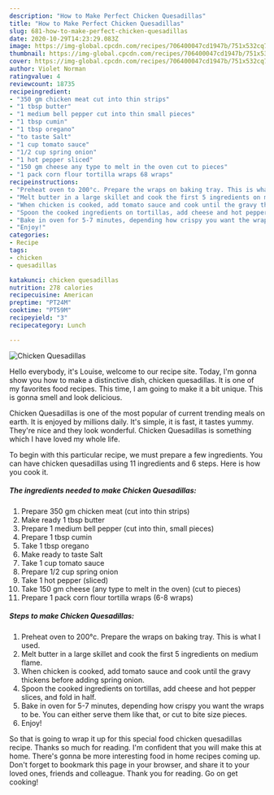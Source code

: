 ```yaml
---
description: "How to Make Perfect Chicken Quesadillas"
title: "How to Make Perfect Chicken Quesadillas"
slug: 681-how-to-make-perfect-chicken-quesadillas
date: 2020-10-29T14:23:29.083Z
image: https://img-global.cpcdn.com/recipes/706400047cd1947b/751x532cq70/chicken-quesadillas-recipe-main-photo.jpg
thumbnail: https://img-global.cpcdn.com/recipes/706400047cd1947b/751x532cq70/chicken-quesadillas-recipe-main-photo.jpg
cover: https://img-global.cpcdn.com/recipes/706400047cd1947b/751x532cq70/chicken-quesadillas-recipe-main-photo.jpg
author: Violet Norman
ratingvalue: 4
reviewcount: 18735
recipeingredient:
- "350 gm chicken meat cut into thin strips"
- "1 tbsp butter"
- "1 medium bell pepper cut into thin small pieces"
- "1 tbsp cumin"
- "1 tbsp oregano"
- "to taste Salt"
- "1 cup tomato sauce"
- "1/2 cup spring onion"
- "1 hot pepper sliced"
- "150 gm cheese any type to melt in the oven cut to pieces"
- "1 pack corn flour tortilla wraps 68 wraps"
recipeinstructions:
- "Preheat oven to 200°c. Prepare the wraps on baking tray. This is what I used."
- "Melt butter in a large skillet and cook the first 5 ingredients on medium flame."
- "When chicken is cooked, add tomato sauce and cook until the gravy thickens before adding spring onion."
- "Spoon the cooked ingredients on tortillas, add cheese and hot pepper slices, and fold in half."
- "Bake in oven for 5-7 minutes, depending how crispy you want the wraps to be. You can either serve them like that, or cut to bite size pieces."
- "Enjoy!"
categories:
- Recipe
tags:
- chicken
- quesadillas

katakunci: chicken quesadillas 
nutrition: 278 calories
recipecuisine: American
preptime: "PT24M"
cooktime: "PT59M"
recipeyield: "3"
recipecategory: Lunch

---
```



![Chicken Quesadillas](https://img-global.cpcdn.com/recipes/706400047cd1947b/751x532cq70/chicken-quesadillas-recipe-main-photo.jpg)

Hello everybody, it's Louise, welcome to our recipe site. Today, I'm gonna show you how to make a distinctive dish, chicken quesadillas. It is one of my favorites food recipes. This time, I am going to make it a bit unique. This is gonna smell and look delicious.

Chicken Quesadillas is one of the most popular of current trending meals on earth. It is enjoyed by millions daily. It's simple, it is fast, it tastes yummy. They're nice and they look wonderful. Chicken Quesadillas is something which I have loved my whole life.




To begin with this particular recipe, we must prepare a few ingredients. You can have chicken quesadillas using 11 ingredients and 6 steps. Here is how you cook it.

<!--inarticleads1-->

##### The ingredients needed to make Chicken Quesadillas:

1. Prepare 350 gm chicken meat (cut into thin strips)
1. Make ready 1 tbsp butter
1. Prepare 1 medium bell pepper (cut into thin, small pieces)
1. Prepare 1 tbsp cumin
1. Take 1 tbsp oregano
1. Make ready to taste Salt
1. Take 1 cup tomato sauce
1. Prepare 1/2 cup spring onion
1. Take 1 hot pepper (sliced)
1. Take 150 gm cheese (any type to melt in the oven) (cut to pieces)
1. Prepare 1 pack corn flour tortilla wraps (6-8 wraps)




<!--inarticleads2-->

##### Steps to make Chicken Quesadillas:

1. Preheat oven to 200°c. Prepare the wraps on baking tray. This is what I used.
1. Melt butter in a large skillet and cook the first 5 ingredients on medium flame.
1. When chicken is cooked, add tomato sauce and cook until the gravy thickens before adding spring onion.
1. Spoon the cooked ingredients on tortillas, add cheese and hot pepper slices, and fold in half.
1. Bake in oven for 5-7 minutes, depending how crispy you want the wraps to be. You can either serve them like that, or cut to bite size pieces.
1. Enjoy!




So that is going to wrap it up for this special food chicken quesadillas recipe. Thanks so much for reading. I'm confident that you will make this at home. There's gonna be more interesting food in home recipes coming up. Don't forget to bookmark this page in your browser, and share it to your loved ones, friends and colleague. Thank you for reading. Go on get cooking!
